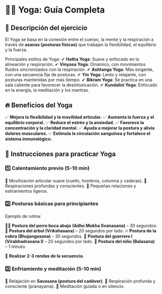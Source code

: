 # 🧘‍♂️ Yoga: Guía Completa


## **📌 Descripción del ejercicio**

El Yoga se basa en la conexión entre el cuerpo, la mente y la respiración a través de **asanas (posturas físicas)** que trabajan la flexibilidad, el equilibrio y la fuerza.

Principales estilos de Yoga:
 ✔ **Hatha Yoga**: Suave y enfocado en la alineación y respiración.
 ✔ **Vinyasa Yoga**: Dinámico, con movimientos fluidos sincronizados con la respiración.
 ✔ **Ashtanga Yoga**: Más exigente, con una secuencia fija de posturas.
 ✔ **Yin Yoga**: Lento y relajante, con posturas mantenidas por más tiempo.
 ✔ **Bikram Yoga**: Se practica en una sala caliente para favorecer la desintoxicación.
 ✔ **Kundalini Yoga**: Enfocado en la energía, la meditación y los mantras.


## **🔥 Beneficios del Yoga**

✅ **Mejora la flexibilidad y la movilidad articular.**
 ✅ **Aumenta la fuerza y el equilibrio corporal.**
 ✅ **Reduce el estrés y la ansiedad.**
 ✅ **Favorece la concentración y la claridad mental.**
 ✅ **Ayuda a mejorar la postura y alivia dolores musculares.**
 ✅ **Estimula la circulación sanguínea y fortalece el sistema inmunológico.**


## **📝 Instrucciones para practicar Yoga**

### **1️⃣ Calentamiento previo (5-10 min)**

🔹 Movilización articular suave (cuello, hombros, columna y caderas).
 🔹 Respiraciones profundas y conscientes.
 🔹 Pequeñas rotaciones y estiramientos ligeros.

### **2️⃣ Posturas básicas para principiantes**

Ejemplo de rutina:

🧘‍♂️ **Postura del perro boca abajo (Adho Mukha Svanasana)** – 30 segundos.
 🌱 **Postura del árbol (Vrikshasana)** – 20 segundos por lado.
 🔥 **Postura de la cobra (Bhujangasana)** – 30 segundos.
 💪 **Postura del guerrero I (Virabhadrasana I)** – 20 segundos por lado.
 🦵 **Postura del niño (Balasana)** – 1 minuto.

🔄 **Realizar 2-3 rondas de la secuencia**.

### **3️⃣ Enfriamiento y meditación (5-10 min)**

🔹 Relajación en **Savasana (postura del cadáver)**.
 🔹 Respiración profunda y consciente (pranayama).
 🔹 Meditación guiada o en silencio.
